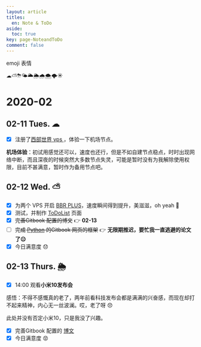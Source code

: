 ```yaml
---
layout: article
titles:
  en: Note & ToDo
aside:
  toc: true
key: page-NoteandToDo
comment: false
---
```

emoji 表情

☁⛅⛈🌤🌥🌦🌧🌨🌩☀
# 2020-02
## 02-11  Tues.  ☁
- [x] 注册了[西部世界 vps ](https://xbsj7654.space/portal/order/node)，体验一下机场节点。

**机场体验**：初试用感觉还可以，速度也还行，但是不如自建节点稳点，时时出现网络中断，而且深夜的时候突然大多数节点失灵，可能是暂时没有为我解除使用权限，目前不甚满意，暂时作为备用节点吧。
## 02-12  Wed.  ⛅
- [x] 为两个 VPS 开启 [BBR PLUS](https://github.com/chiakge/Linux-NetSpeed)，速度瞬间得到提升，美滋滋，oh yeah 🤪
- [x] 测试，并制作 [ToDoList](https://xresearcher.com/ToDoList.html) 页面
- [x] ~~完善Gitbook 配置的博文~~ 👉 **02-13**
- [ ] ~~完成 [Python](https://python.xresearcher.com) 的Gitbook 网页的框架~~ 👉 **无限期推迟，要忙我一直逃避的论文了😐**
- [x] 今日满意度 😞
## 02-13  Thurs.  🌦
- [x] 14:00 观看**小米10发布会**

感悟：不得不感慨真的老了，两年前看科技发布会都是满满的兴奋感，而现在却打不起来精神，内心无一丝波澜。哎，老了呀 😞

此处并没有否定小米10，只是我没了兴趣。
- [x] 完善Gitbook 配置的 [博文]()
- [x] 今日满意度 😡